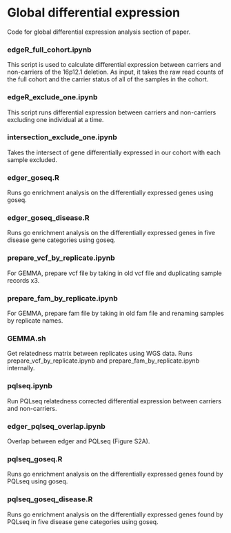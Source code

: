 # Global differential expression

Code for global differential expression analysis section of paper.


### edgeR_full_cohort.ipynb

This script is used to calculate differential expression between carriers and non-carriers of the 16p12.1 deletion. As input, it takes the raw read counts of the full cohort and the carrier status of all of the samples in the cohort.

### edgeR_exclude_one.ipynb

This script runs differential expression between carriers and non-carriers excluding one individual at a time.

### intersection_exclude_one.ipynb

Takes the intersect of gene differentially expressed in our cohort with each sample excluded.

### edger_goseq.R

Runs go enrichment analysis on the differentially expressed genes using goseq.

### edger_goseq_disease.R

Runs go enrichment analysis on the differentially expressed genes in five disease gene categories using goseq.

### prepare_vcf_by_replicate.ipynb

For GEMMA, prepare vcf file by taking in old vcf file and duplicating sample records x3.

### prepare_fam_by_replicate.ipynb

For GEMMA, prepare fam file by taking in old fam file and renaming samples by replicate names.

### GEMMA.sh

Get relatedness matrix between replicates using WGS data. Runs prepare_vcf_by_replicate.ipynb and prepare_fam_by_replicate.ipynb internally.

### pqlseq.ipynb

Run PQLseq relatedness corrected differential expression between carriers and non-carriers.

### edger_pqlseq_overlap.ipynb

Overlap between edger and PQLseq (Figure S2A).

### pqlseq_goseq.R

Runs go enrichment analysis on the differentially expressed genes found by PQLseq using goseq.

### pqlseq_goseq_disease.R

Runs go enrichment analysis on the differentially expressed genes found by PQLseq in five disease gene categories using goseq.

